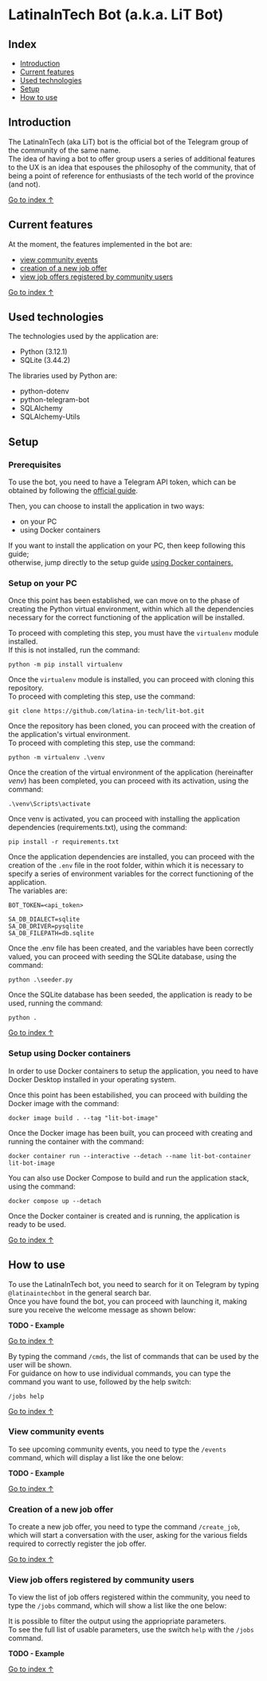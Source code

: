 # LatinaInTech Bot (a.k.a. LiT Bot)

## Index
- [Introduction](#introduction)
- [Current features](#current-features)
- [Used technologies](#used-technologies)
- [Setup](#setup)
- [How to use](#how-to-use)

## Introduction
The LatinaInTech (aka LiT) bot is the official bot of the Telegram group of the community of the same name.<br>
The idea of having a bot to offer group users a series of additional features to the UX is an idea that espouses the philosophy of the community, that of being a point of reference for enthusiasts of the tech world of the province (and not).

[Go to index ↑](#index)

## Current features
At the moment, the features implemented in the bot are:
- [view community events](#view-community-events)
- [creation of a new job offer](#creation-of-a-new-job-offer)
- [view job offers registered by community users](#view-job-offers-registered-by-community-users)

[Go to index ↑](#index)

## Used technologies
The technologies used by the application are:
- Python (3.12.1)
- SQLite (3.44.2)

The libraries used by Python are:
- python-dotenv
- python-telegram-bot
- SQLAlchemy
- SQLAlchemy-Utils

## Setup

### Prerequisites
To use the bot, you need to have a Telegram API token, which can be obtained by following the [official guide](https://core.telegram.org/bots/tutorial#introduction).

Then, you can choose to install the application in two ways:
- on your PC
- using Docker containers

If you want to install the application on your PC, then keep following this guide;<br>
otherwise, jump directly to the setup guide [using Docker containers.](#setup-using-docker-containers)

### Setup on your PC

Once this point has been established, we can move on to the phase of creating the Python virtual environment, within which all the dependencies necessary for the correct functioning of the application will be installed.

To proceed with completing this step, you must have the `virtualenv` module installed.<br>
If this is not installed, run the command:

```console
python -m pip install virtualenv
```

Once the `virtualenv` module is installed, you can proceed with cloning this repository.<br>
To proceed with completing this step, use the command:

```console
git clone https://github.com/latina-in-tech/lit-bot.git
```

Once the repository has been cloned, you can proceed with the creation of the application's virtual environment.<br>
To proceed with completing this step, use the command:

```console
python -m virtualenv .\venv
```

Once the creation of the virtual environment of the application (hereinafter _venv_) has been completed, you can proceed with its activation, using the command:

```console
.\venv\Scripts\activate
```

Once venv is activated, you can proceed with installing the application dependencies (requirements.txt), using the command:

```console
pip install -r requirements.txt
```

Once the application dependencies are installed, you can proceed with the creation of the `.env` file in the root folder, within which it is necessary to specify a series of environment variables for the correct functioning of the application.<br>
The variables are:


```console
BOT_TOKEN=<api_token>

SA_DB_DIALECT=sqlite
SA_DB_DRIVER=pysqlite
SA_DB_FILEPATH=db.sqlite
``` 

Once the .env file has been created, and the variables have been correctly valued, you can proceed with seeding the SQLite database, using the command:

```console
python .\seeder.py
```

Once the SQLite database has been seeded, the application is ready to be used, running the command:

```console
python .
```

[Go to index ↑](#index)

### Setup using Docker containers

In order to use Docker containers to setup the application, you need to have Docker Desktop installed in your operating system.

Once this point has been estabilished, you can proceed with building the Docker image with the command:

```console
docker image build . --tag "lit-bot-image"
```

Once the Docker image has been built, you can proceed with creating and running the container with the command:

```console
docker container run --interactive --detach --name lit-bot-container lit-bot-image
```

You can also use Docker Compose to build and run the application stack, using the command:
```console
docker compose up --detach
```

Once the Docker container is created and is running, the application is ready to be used.

[Go to index ↑](#index)

## How to use

To use the LatinaInTech bot, you need to search for it on Telegram by typing `@latinaintechbot` in the general search bar.<br>
Once you have found the bot, you can proceed with launching it, making sure you receive the welcome message as shown below:

**TODO - Example**

[Go to index ↑](#index)

By typing the command `/cmds`, the list of commands that can be used by the user will be shown.<br>
For guidance on how to use individual commands, you can type the command you want to use, followed by the help switch:

```console
/jobs help
```

[Go to index ↑](#index)

### View community events
To see upcoming community events, you need to type the `/events` command, which will display a list like the one below:

**TODO - Example**

[Go to index ↑](#index)

### Creation of a new job offer
To create a new job offer, you need to type the command `/create_job`, which will start a conversation with the user, asking for the various fields required to correctly register the job offer.

[Go to index ↑](#index)

### View job offers registered by community users
To view the list of job offers registered within the community, you need to type the `/jobs` command, which will show a list like the one below:

It is possible to filter the output using the appriopriate parameters.<br>
To see the full list of usable parameters, use the switch `help` with the `/jobs` command.

**TODO - Example**

[Go to index ↑](#index)
